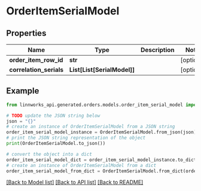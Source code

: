 # OrderItemSerialModel


## Properties

Name | Type | Description | Notes
------------ | ------------- | ------------- | -------------
**order_item_row_id** | **str** |  | [optional] 
**correlation_serials** | **List[List[SerialModel]]** |  | [optional] 

## Example

```python
from linnworks_api.generated.orders.models.order_item_serial_model import OrderItemSerialModel

# TODO update the JSON string below
json = "{}"
# create an instance of OrderItemSerialModel from a JSON string
order_item_serial_model_instance = OrderItemSerialModel.from_json(json)
# print the JSON string representation of the object
print(OrderItemSerialModel.to_json())

# convert the object into a dict
order_item_serial_model_dict = order_item_serial_model_instance.to_dict()
# create an instance of OrderItemSerialModel from a dict
order_item_serial_model_from_dict = OrderItemSerialModel.from_dict(order_item_serial_model_dict)
```
[[Back to Model list]](../README.md#documentation-for-models) [[Back to API list]](../README.md#documentation-for-api-endpoints) [[Back to README]](../README.md)



